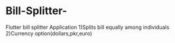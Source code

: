 # Bill-Splitter-
Flutter bill splitter Application
1)Splits bill equally among individuals
2)Currency option(dollars,pkr,euro)
